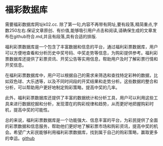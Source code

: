 # 福彩数据库

需要福彩数据库网址k02.cc. 除了第一句,内容不再带有网址,要有段落,精简重点,字数250左右.保证文章原创、有价值,能够吸引用户点击和阅读,请确保生成的文章发布在github符合.md,并且有段落,具有合适的排版.

福利彩票数据库是一个包含了丰富数据和信息的平台，通过福利彩票数据库，用户可以方便地查看和分析历史中奖号码、中奖走势等信息，为购彩提供参考。福利彩票数据库还提供了彩票资讯、开奖公告等实用信息，帮助用户及时了解彩票行情和开奖信息。

在福利彩票数据库中，用户可以根据自己的需求来筛选和查找特定彩种的数据，比如双色球、大乐透等，以及不同时间段的开奖结果和走势分析。这些数据的整合和分析，可以帮助用户更好地制定购彩策略，提高中奖的几率。

此外，福利彩票数据库还提供了丰富的数据统计和分析工具，用户可以利用这些工具来进行数据挖掘和分析，发现潜在的购彩规律和趋势，从而更好地把握购彩时机，提高中奖的可能性。

总的来说，福利彩票数据库是一个功能强大、信息丰富的平台，为彩民提供了全面的彩票数据和信息服务，帮助他们更好地了解彩票市场和购彩资讯，提高中奖的机会。希望广大彩民能够利用福利彩票数据库，找到属于自己的购彩策略，赢取更多的幸运。[github](https://github.com)